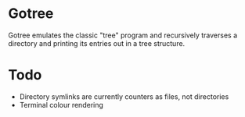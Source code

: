 # Gotree

Gotree emulates the classic "tree" program and recursively traverses a directory and printing its entries out in a tree structure.

# Todo

- Directory symlinks are currently counters as files, not directories
- Terminal colour rendering

